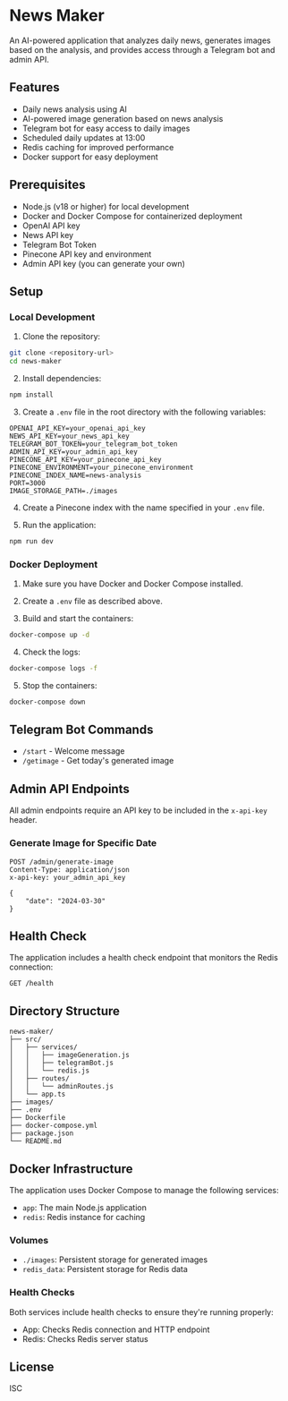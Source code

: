# News Maker

An AI-powered application that analyzes daily news, generates images based on the analysis, and provides access through a Telegram bot and admin API.

## Features

- Daily news analysis using AI
- AI-powered image generation based on news analysis
- Telegram bot for easy access to daily images
- Scheduled daily updates at 13:00
- Redis caching for improved performance
- Docker support for easy deployment

## Prerequisites

- Node.js (v18 or higher) for local development
- Docker and Docker Compose for containerized deployment
- OpenAI API key
- News API key
- Telegram Bot Token
- Pinecone API key and environment
- Admin API key (you can generate your own)

## Setup

### Local Development

1. Clone the repository:
```bash
git clone <repository-url>
cd news-maker
```

2. Install dependencies:
```bash
npm install
```

3. Create a `.env` file in the root directory with the following variables:
```
OPENAI_API_KEY=your_openai_api_key
NEWS_API_KEY=your_news_api_key
TELEGRAM_BOT_TOKEN=your_telegram_bot_token
ADMIN_API_KEY=your_admin_api_key
PINECONE_API_KEY=your_pinecone_api_key
PINECONE_ENVIRONMENT=your_pinecone_environment
PINECONE_INDEX_NAME=news-analysis
PORT=3000
IMAGE_STORAGE_PATH=./images
```

4. Create a Pinecone index with the name specified in your `.env` file.

5. Run the application:
```bash
npm run dev
```

### Docker Deployment

1. Make sure you have Docker and Docker Compose installed.

2. Create a `.env` file as described above.

3. Build and start the containers:
```bash
docker-compose up -d
```

4. Check the logs:
```bash
docker-compose logs -f
```

5. Stop the containers:
```bash
docker-compose down
```

## Telegram Bot Commands

- `/start` - Welcome message
- `/getimage` - Get today's generated image

## Admin API Endpoints

All admin endpoints require an API key to be included in the `x-api-key` header.

### Generate Image for Specific Date
```
POST /admin/generate-image
Content-Type: application/json
x-api-key: your_admin_api_key

{
    "date": "2024-03-30"
}
```

## Health Check

The application includes a health check endpoint that monitors the Redis connection:

```
GET /health
```

## Directory Structure

```
news-maker/
├── src/
│   ├── services/
│   │   ├── imageGeneration.js
│   │   ├── telegramBot.js
│   │   └── redis.js
│   ├── routes/
│   │   └── adminRoutes.js
│   └── app.ts
├── images/
├── .env
├── Dockerfile
├── docker-compose.yml
├── package.json
└── README.md
```

## Docker Infrastructure

The application uses Docker Compose to manage the following services:

- `app`: The main Node.js application
- `redis`: Redis instance for caching

### Volumes

- `./images`: Persistent storage for generated images
- `redis_data`: Persistent storage for Redis data

### Health Checks

Both services include health checks to ensure they're running properly:
- App: Checks Redis connection and HTTP endpoint
- Redis: Checks Redis server status

## License

ISC 